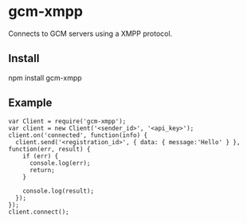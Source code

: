 gcm-xmpp
===
Connects to GCM servers using a XMPP protocol.

## Install
npm install gcm-xmpp

## Example
```
var Client = require('gcm-xmpp');
var client = new Client('<sender_id>', '<api_key>');
client.on('connected', function(info) {
  client.send('<registration_id>', { data: { message:'Hello' } }, function(err, result) {
    if (err) {
      console.log(err);
      return;
    }

    console.log(result);
  });
});
client.connect();
```